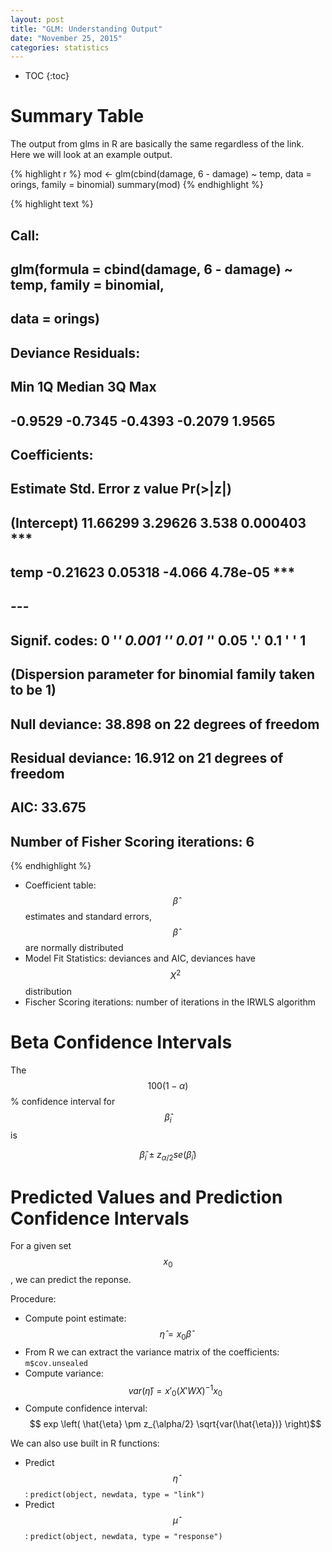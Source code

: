 ```yaml
---
layout: post
title: "GLM: Understanding Output"
date: "November 25, 2015"
categories: statistics
---
```


* TOC
{:toc}

# Summary Table


The output from glms in R are basically the same regardless of the link. Here we will look at an example output. 


{% highlight r %}
mod <- glm(cbind(damage, 6 - damage) ~ temp, data = orings, family = binomial)
summary(mod)
{% endhighlight %}



{% highlight text %}
## 
## Call:
## glm(formula = cbind(damage, 6 - damage) ~ temp, family = binomial, 
##     data = orings)
## 
## Deviance Residuals: 
##     Min       1Q   Median       3Q      Max  
## -0.9529  -0.7345  -0.4393  -0.2079   1.9565  
## 
## Coefficients:
##             Estimate Std. Error z value Pr(>|z|)    
## (Intercept) 11.66299    3.29626   3.538 0.000403 ***
## temp        -0.21623    0.05318  -4.066 4.78e-05 ***
## ---
## Signif. codes:  0 '***' 0.001 '**' 0.01 '*' 0.05 '.' 0.1 ' ' 1
## 
## (Dispersion parameter for binomial family taken to be 1)
## 
##     Null deviance: 38.898  on 22  degrees of freedom
## Residual deviance: 16.912  on 21  degrees of freedom
## AIC: 33.675
## 
## Number of Fisher Scoring iterations: 6
{% endhighlight %}

* Coefficient table: $$\hat{\beta}$$ estimates and standard errors, $$\hat{\beta}$$ are normally distributed
* Model Fit Statistics: deviances and AIC, deviances have $$X^2$$ distribution
* Fischer Scoring iterations: number of iterations in the IRWLS algorithm

# Beta Confidence Intervals
The $$100(1 - \alpha)$$% confidence interval for $$\hat{\beta}_i$$ is 

$$\hat{\beta}_i \pm z_{\alpha /2} se(\hat{\beta}_i)$$

# Predicted Values and Prediction Confidence Intervals
For a given set $$ x_0 $$, we can predict the reponse.

Procedure:

* Compute point estimate: $$ \hat{\eta} = x_0 \hat{\beta} $$
* From R we can extract the variance matrix of the coefficients: `m$cov.unsealed`
* Compute variance: $$ var(\hat{\eta}) = x'_0 (X'WX)^{-1} x_0$$
* Compute confidence interval: $$ exp \left( \hat{\eta} \pm z_{\alpha/2} \sqrt{var(\hat{\eta})} \right)$$

We can also use built in R functions:

* Predict $$\hat{\eta}$$: `predict(object, newdata, type = "link")`
* Predict $$\hat{\mu}$$: `predict(object, newdata, type = "response")`
